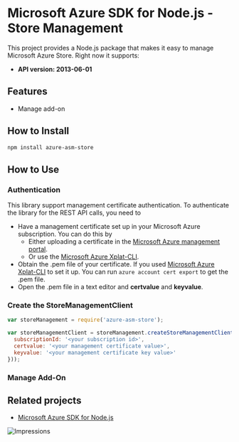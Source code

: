 # Microsoft Azure SDK for Node.js - Store Management

This project provides a Node.js package that makes it easy to manage Microsoft Azure Store. Right now it supports:
- **API version: 2013-06-01**

## Features

- Manage add-on

## How to Install

```bash
npm install azure-asm-store
```

## How to Use

### Authentication

This library support management certificate authentication. To authenticate the library for the REST API calls, you need to
* Have a management certificate set up in your Microsoft Azure subscription. You can do this by
  * Either uploading a certificate in the [Microsoft Azure management portal](https://manage.windowsazure.com).
  * Or use the [Microsoft Azure Xplat-CLI](https://github.com/Azure/azure-xplat-cli).
* Obtain the .pem file of your certificate. If you used [Microsoft Azure Xplat-CLI](https://github.com/Azure/azure-xplat-cli) to set it up. You can run ``azure account cert export`` to get the .pem file.
* Open the .pem file in a text editor and **certvalue** and **keyvalue**.

### Create the StoreManagementClient

```javascript
var storeManagement = require('azure-asm-store');

var storeManagementClient = storeManagement.createStoreManagementClient(storeManagement.createCertificateCloudCredentials({
  subscriptionId: '<your subscription id>',
  certvalue: '<your management certificate value>',
  keyvalue: '<your management certificate key value>'
}));
```

### Manage Add-On

## Related projects

- [Microsoft Azure SDK for Node.js](https://github.com/WindowsAzure/azure-sdk-for-node)


![Impressions](https://azure-sdk-impressions.azurewebsites.net/api/impressions/azure-sdk-for-node%2Flib%2Fservices%2FstoreManagement%2FREADME.png)
